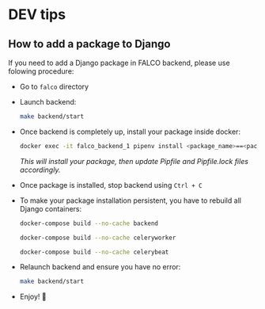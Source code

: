 # DEV tips

## How to add a package to Django

If you need to add a Django package in FALCO backend, please use folowing procedure:

- Go to `falco` directory

- Launch backend:
    ```sh
    make backend/start
    ```

- Once backend is completely up, install your package inside docker:
    ```sh
    docker exec -it falco_backend_1 pipenv install <package_name>==<package_version>
    ```
    *This will install your package, then update Pipfile and Pipfile.lock files accordingly.*

- Once package is installed, stop backend using `Ctrl + C`

- To make your package installation persistent, you have to rebuild all Django containers:
    ```sh
    docker-compose build --no-cache backend

    docker-compose build --no-cache celeryworker

    docker-compose build --no-cache celerybeat
    ```
- Relaunch backend and ensure you have no error:
    ```sh
    make backend/start
    ```
- Enjoy! 🎉